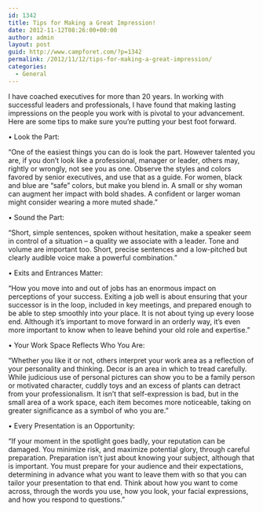 ```yaml
---
id: 1342
title: Tips for Making a Great Impression!
date: 2012-11-12T08:26:00+00:00
author: admin
layout: post
guid: http://www.campforet.com/?p=1342
permalink: /2012/11/12/tips-for-making-a-great-impression/
categories:
  - General
---
```

I have coached executives for more than 20 years. In working with successful leaders and professionals, I have found that making lasting impressions on the people you work with is pivotal to your advancement. Here are some tips to make sure you’re putting your best foot forward.

• Look the Part:
  
“One of the easiest things you can do is look the part. However talented you are, if you don’t look like a professional, manager or leader, others may, rightly or wrongly, not see you as one. Observe the styles and colors favored by senior executives, and use that as a guide. For women, black and blue are “safe” colors, but make you blend in. A small or shy woman can augment her impact with bold shades. A confident or larger woman might consider wearing a more muted shade.”

• Sound the Part:
  
“Short, simple sentences, spoken without hesitation, make a speaker seem in control of a situation – a quality we associate with a leader. Tone and volume are important too. Short, precise sentences and a low-pitched but clearly audible voice make a powerful combination.”

• Exits and Entrances Matter:
  
“How you move into and out of jobs has an enormous impact on perceptions of your success. Exiting a job well is about ensuring that your successor is in the loop, included in key meetings, and prepared enough to be able to step smoothly into your place. It is not about tying up every loose end. Although it’s important to move forward in an orderly way, it’s even more important to know when to leave behind your old role and expertise.”

• Your Work Space Reflects Who You Are:
  
“Whether you like it or not, others interpret your work area as a reflection of your personality and thinking. Decor is an area in which to tread carefully. While judicious use of personal pictures can show you to be a family person or motivated character, cuddly toys and an excess of plants can detract from your professionalism. It isn’t that self-expression is bad, but in the small area of a work space, each item becomes more noticeable, taking on greater significance as a symbol of who you are.”

• Every Presentation is an Opportunity:
  
“If your moment in the spotlight goes badly, your reputation can be damaged. You minimize risk, and maximize potential glory, through careful preparation. Preparation isn’t just about knowing your subject, although that is important. You must prepare for your audience and their expectations, determining in advance what you want to leave them with so that you can tailor your presentation to that end. Think about how you want to come across, through the words you use, how you look, your facial expressions, and how you respond to questions.”